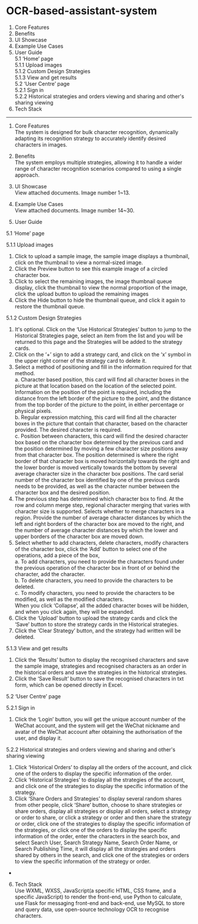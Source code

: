 # OCR-based-assistant-system

1. Core Features
2. Benefits
3. UI Showcase
4. Example Use Cases
5. User Guide  
   5.1 ‘Home’ page  
   5.1.1 Upload images  
   5.1.2 Custom Design Strategies  
   5.1.3 View and get results  
   5.2 ‘User Centre’ page  
   5.2.1 Sign in  
   5.2.2 Historical strategies and orders viewing and sharing and other's sharing viewing  
6. Tech Stack  
--------------------------------------------------------------------------------------------------
1. Core Features  
The system is designed for bulk character recognition, dynamically adapting its recognition strategy to accurately identify desired characters in images.

2. Benefits  
The system employs multiple strategies, allowing it to handle a wider range of character recognition scenarios compared to using a single approach.

3. UI Showcase  
View attached documents. Image number 1~13.

4. Example Use Cases  
View attached documents. Image number 14~30.

5. User Guide

5.1 ‘Home’ page

5.1.1 Upload images
1. Click to upload a sample image, the sample image displays a thumbnail, click on the thumbnail to view a normal-sized image.
2. Click the Preview button to see this example image of a circled character box.
3. Click to select the remaining images, the image thumbnail queue display, click the thumbnail to view the normal proportion of the image, click the upload button to upload the remaining images
4. Click the Hide button to hide the thumbnail queue, and click it again to restore the thumbnail queue.

5.1.2 Custom Design Strategies
1. It's optional. Click on the ‘Use Historical Strategies’ button to jump to the Historical Strategies page, select an item from the list and you will be returned to this page and the Strategies will be added to the strategy cards.
2. Click on the ‘+’ sign to add a strategy card, and click on the ‘x’ symbol in the upper right corner of the strategy card to delete it.
3. Select a method of positioning and fill in the information required for that method.  
   a. Character based position, this card will find all character boxes in the picture at that location based on the location of the selected point. Information on the position of the point is required, including the distance from the left border of the picture to the point, and the distance from the top border of the picture to the point, in either percentage or physical pixels.  
   b. Regular expression matching, this card will find all the character boxes in the picture that contain that character, based on the character provided. The desired character is required.  
   c. Position between characters, this card will find the desired character box based on the character box determined by the previous card and the position determined by moving a few character size positions away from that character box. The position determined is where the right border of that character box is moved horizontally towards the right and the lower border is moved vertically towards the bottom by several average character size in the character box positions. The card serial number of the character box identified by one of the previous cards needs to be provided, as well as the character number between the character box and the desired position.  
4. The previous step has determined which character box to find. At the row and column merge step, regional character merging that varies with character size is supported. Selects whether to merge characters in a region. Provide the number of average character distances by which the left and right borders of the character box are moved to the right, and the number of average character distances by which the lower and upper borders of the character box are moved down.
5. Select whether to add characters, delete characters, modify characters of the character box, click the ‘Add’ button to select one of the operations, add a piece of the box,  
   a. To add characters, you need to provide the characters found under the previous operation of the character box in front of or behind the character, add the character.  
   b. To delete characters, you need to provide the characters to be deleted.  
   c. To modify characters, you need to provide the characters to be modified, as well as the modified characters.  
   When you click ‘Collapse’, all the added character boxes will be hidden, and when you click again, they will be expanded.  
7. Click the ‘Upload’ button to upload the strategy cards and click the ‘Save’ button to store the strategy cards in the Historical strategies.
8. Click the ‘Clear Strategy’ button, and the strategy had written will be deleted.

5.1.3 View and get results
1. Click the ‘Results’ button to display the recognised characters and save the sample image, strategies and recognised characters as an order in the historical orders and save the strategies in the historical strategies.
2. Click the ‘Save Result’ button to save the recognised characters in txt form, which can be opened directly in Excel.

5.2 ‘User Centre’ page

5.2.1 Sign in  
1. Click the ‘Login’ button, you will get the unique account number of the WeChat account, and the system will get the WeChat nickname and avatar of the WeChat account after obtaining the authorisation of the user, and display it.  

5.2.2 Historical strategies and orders viewing and sharing and other's sharing viewing  
1. Click ‘Historical Orders’ to display all the orders of the account, and click one of the orders to display the specific information of the order.  
2. Click ‘Historical Strategies’ to display all the strategies of the account, and click one of the strategies to display the specific information of the strategy.  
3. Click ‘Share Orders and Strategies’ to display several random shares from other people, click ‘Share’ button, choose to share strategies or share orders, display all strategies or display all orders, select a strategy or order to share, or click a strategy or order and then share the strategy or order, click one of the strategies to display the specific information of the strategies, or click one of the orders to display the specific information of the order, enter the characters in the search box, and select Search User, Search Strategy Name, Search Order Name, or Search Publishing Time, it will display all the strategies and orders shared by others in the search, and click one of the strategies or orders to view the specific information of the strategy or order.
-
6. Tech Stack   
Use WXML, WXSS, JavaScript(a specific HTML, CSS frame, and a specific JavaScript) to render the front-end, use Python to calculate, use Flask for messaging front-end and back-end, use MySQL to store and query data, use open-source technology OCR to recognise characters.  

